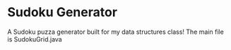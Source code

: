 # Sudoku Generator
A Sudoku puzza generator built for my data structures class! The main file is SudokuGrid.java
